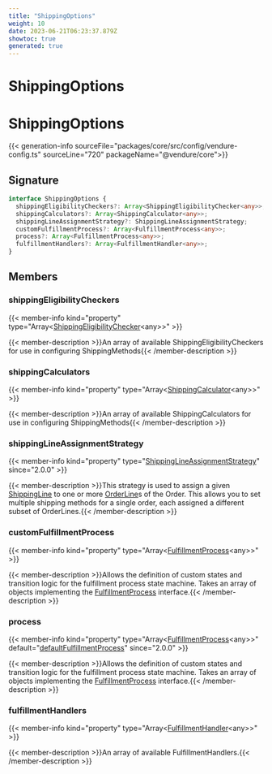 ```yaml
---
title: "ShippingOptions"
weight: 10
date: 2023-06-21T06:23:37.879Z
showtoc: true
generated: true
---
```

<!-- This file was generated from the Vendure source. Do not modify. Instead, re-run the "docs:build" script -->

# ShippingOptions
<div class="symbol">


# ShippingOptions

{{< generation-info sourceFile="packages/core/src/config/vendure-config.ts" sourceLine="720" packageName="@vendure/core">}}



## Signature

```TypeScript
interface ShippingOptions {
  shippingEligibilityCheckers?: Array<ShippingEligibilityChecker<any>>;
  shippingCalculators?: Array<ShippingCalculator<any>>;
  shippingLineAssignmentStrategy?: ShippingLineAssignmentStrategy;
  customFulfillmentProcess?: Array<FulfillmentProcess<any>>;
  process?: Array<FulfillmentProcess<any>>;
  fulfillmentHandlers?: Array<FulfillmentHandler<any>>;
}
```
## Members

### shippingEligibilityCheckers

{{< member-info kind="property" type="Array&#60;<a href='/typescript-api/shipping/shipping-eligibility-checker#shippingeligibilitychecker'>ShippingEligibilityChecker</a>&#60;any&#62;&#62;"  >}}

{{< member-description >}}An array of available ShippingEligibilityCheckers for use in configuring ShippingMethods{{< /member-description >}}

### shippingCalculators

{{< member-info kind="property" type="Array&#60;<a href='/typescript-api/shipping/shipping-calculator#shippingcalculator'>ShippingCalculator</a>&#60;any&#62;&#62;"  >}}

{{< member-description >}}An array of available ShippingCalculators for use in configuring ShippingMethods{{< /member-description >}}

### shippingLineAssignmentStrategy

{{< member-info kind="property" type="<a href='/typescript-api/shipping/shipping-line-assignment-strategy#shippinglineassignmentstrategy'>ShippingLineAssignmentStrategy</a>"  since="2.0.0" >}}

{{< member-description >}}This strategy is used to assign a given <a href='/typescript-api/entities/shipping-line#shippingline'>ShippingLine</a> to one or more <a href='/typescript-api/entities/order-line#orderline'>OrderLine</a>s of the Order.
This allows you to set multiple shipping methods for a single order, each assigned a different subset of
OrderLines.{{< /member-description >}}

### customFulfillmentProcess

{{< member-info kind="property" type="Array&#60;<a href='/typescript-api/fulfillment/fulfillment-process#fulfillmentprocess'>FulfillmentProcess</a>&#60;any&#62;&#62;"  >}}

{{< member-description >}}Allows the definition of custom states and transition logic for the fulfillment process state machine.
Takes an array of objects implementing the <a href='/typescript-api/fulfillment/fulfillment-process#fulfillmentprocess'>FulfillmentProcess</a> interface.{{< /member-description >}}

### process

{{< member-info kind="property" type="Array&#60;<a href='/typescript-api/fulfillment/fulfillment-process#fulfillmentprocess'>FulfillmentProcess</a>&#60;any&#62;&#62;" default="<a href='/typescript-api/fulfillment/fulfillment-process#defaultfulfillmentprocess'>defaultFulfillmentProcess</a>"  since="2.0.0" >}}

{{< member-description >}}Allows the definition of custom states and transition logic for the fulfillment process state machine.
Takes an array of objects implementing the <a href='/typescript-api/fulfillment/fulfillment-process#fulfillmentprocess'>FulfillmentProcess</a> interface.{{< /member-description >}}

### fulfillmentHandlers

{{< member-info kind="property" type="Array&#60;<a href='/typescript-api/fulfillment/fulfillment-handler#fulfillmenthandler'>FulfillmentHandler</a>&#60;any&#62;&#62;"  >}}

{{< member-description >}}An array of available FulfillmentHandlers.{{< /member-description >}}


</div>
